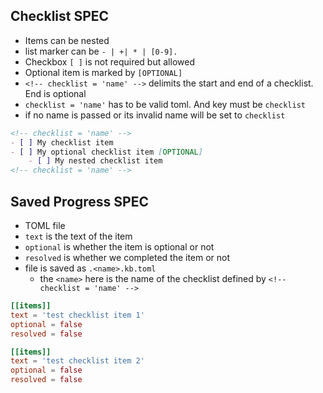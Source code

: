 ## Checklist SPEC

- Items can be nested
- list marker can be `- | +| * | [0-9].`
- Checkbox `[ ]` is not required but allowed
- Optional item is marked by `[OPTIONAL]`
- `<!-- checklist = 'name' -->` delimits the start and end of a checklist. End is optional
- `checklist = 'name'` has to be valid toml. And key must be `checklist`
- if no name is passed or its invalid name will be set to `checklist`

```markdown
<!-- checklist = 'name' -->
- [ ] My checklist item
- [ ] My optional checklist item [OPTIONAL]
    - [ ] My nested checklist item
<!-- checklist = 'name' -->
```

## Saved Progress SPEC

- TOML file
- `text` is the text of the item
- `optional` is whether the item is optional or not
- `resolved` is whether we completed the item or not
- file is saved as `.<name>.kb.toml`
  - the `<name>` here is the name of the checklist defined by `<!-- checklist = 'name' -->`

```toml
[[items]]
text = 'test checklist item 1'
optional = false
resolved = false

[[items]]
text = 'test checklist item 2'
optional = false
resolved = false

```